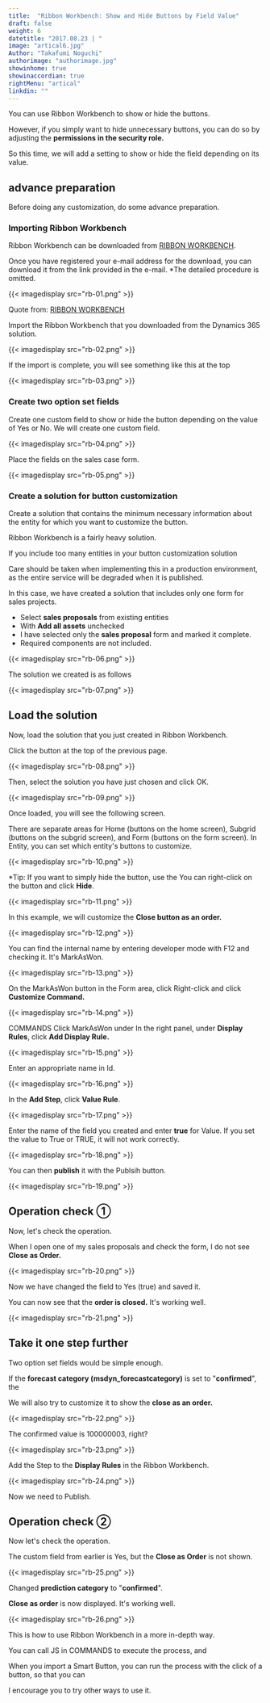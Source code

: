 ```yaml
---
title:  "Ribbon Workbench: Show and Hide Buttons by Field Value"
draft: false
weight: 6
datetitle: "2017.08.23 | "
image: "artical6.jpg"
Author: "Takafumi Noguchi"
authorimage: "authorimage.jpg"
showinhome: true
showinaccordian: true
rightMenu: "artical"
linkdin: ""
---
```

<!-- Intro  -->
You can use Ribbon Workbench to show or hide the buttons.

However, if you simply want to hide unnecessary buttons, you can do so by adjusting the **permissions in the security role.**

So this time, we will add a setting to show or hide the field depending on its value.


## advance preparation
Before doing any customization, do some advance preparation.

### Importing Ribbon Workbench
Ribbon Workbench can be downloaded from [RIBBON WORKBENCH](https://www.develop1.net/public/rwb/ribbonworkbench.aspx).

Once you have registered your e-mail address for the download, you can download it from the link provided in the e-mail.
*The detailed procedure is omitted.

<!-- Quate Box -->
  <!-- Image= rb-01.png -->
{{< imagedisplay src="rb-01.png" >}}

  Quote from: [RIBBON WORKBENCH](https://www.develop1.net/public/rwb/ribbonworkbench.aspx)

Import the Ribbon Workbench that you downloaded from the Dynamics 365 solution.
<!-- Image= rb-02.png -->
{{< imagedisplay src="rb-02.png" >}}

If the import is complete, you will see something like this at the top
<!-- Image= rb-03.png -->
{{< imagedisplay src="rb-03.png" >}}

### Create two option set fields
Create one custom field to show or hide the button depending on the value of Yes or No.
We will create one custom field.
<!-- Image= rb-04.png -->
{{< imagedisplay src="rb-04.png" >}}

Place the fields on the sales case form.
<!-- Image= rb-05.png -->
{{< imagedisplay src="rb-05.png" >}}

### Create a solution for button customization
Create a solution that contains the minimum necessary information about the entity for which you want to customize the button.

Ribbon Workbench is a fairly heavy solution.

If you include too many entities in your button customization solution

Care should be taken when implementing this in a production environment, as the entire service will be degraded when it is published.

In this case, we have created a solution that includes only one form for sales projects.
 * Select **sales proposals** from existing entities
 * With **Add all assets** unchecked
 * I have selected only the **sales proposal** form and marked it complete.
 * Required components are not included.

<!-- Image= rb-06.png -->
{{< imagedisplay src="rb-06.png" >}}

The solution we created is as follows
<!-- Image= rb-07.png -->
{{< imagedisplay src="rb-07.png" >}}

## Load the solution
Now, load the solution that you just created in Ribbon Workbench.

Click the button at the top of the previous page.
<!-- Image= rb-08.png -->
{{< imagedisplay src="rb-08.png" >}}

Then, select the solution you have just chosen and click OK.
<!-- Image= rb-09.png -->
{{< imagedisplay src="rb-09.png" >}}

Once loaded, you will see the following screen.

There are separate areas for Home (buttons on the home screen), Subgrid (buttons on the subgrid screen), and Form (buttons on the form screen).
In Entity, you can set which entity's buttons to customize.
<!-- Image= rb-10.png -->
{{< imagedisplay src="rb-10.png" >}}

*Tip: If you want to simply hide the button, use the
You can right-click on the button and click **Hide**.
<!-- Image= rb-11.png -->
{{< imagedisplay src="rb-11.png" >}}

In this example, we will customize the **Close button as an order.**
<!-- Image= rb-12.png -->
{{< imagedisplay src="rb-12.png" >}}

You can find the internal name by entering developer mode with F12 and checking it.
It's MarkAsWon.
<!-- Image= rb-13.png -->
{{< imagedisplay src="rb-13.png" >}}

On the MarkAsWon button in the Form area, click
Right-click and click **Customize Command.**
<!-- Image= rb-14.png -->
{{< imagedisplay src="rb-14.png" >}}

COMMANDS Click MarkAsWon under
In the right panel, under **Display Rules**, click **Add Display Rule.**
<!-- Image= rb-15.png -->
{{< imagedisplay src="rb-15.png" >}}

Enter an appropriate name in Id.
<!-- Image= rb-16.png -->
{{< imagedisplay src="rb-16.png" >}}

In the **Add Step**, click **Value Rule**.
<!-- Image= rb-17.png -->
{{< imagedisplay src="rb-17.png" >}}

Enter the name of the field you created and enter **true** for Value.
If you set the value to True or TRUE, it will not work correctly.
<!-- Image= rb-18.png -->
{{< imagedisplay src="rb-18.png" >}}

You can then **publish** it with the Publsih button.
<!-- Image= rb-19.png -->
{{< imagedisplay src="rb-19.png" >}}

## Operation check ① 
Now, let's check the operation.

When I open one of my sales proposals and check the form, I do not see **Close as Order.**
<!-- Image= rb-20.png -->
{{< imagedisplay src="rb-20.png" >}}

Now we have changed the field to Yes (true) and saved it.

You can now see that the **order is closed.** It's working well.
<!-- Image= rb-21.png -->
{{< imagedisplay src="rb-21.png" >}}

## Take it one step further
Two option set fields would be simple enough.

If the **forecast category (msdyn_forecastcategory)** is set to "**confirmed**", the

We will also try to customize it to show the **close as an order.**
<!-- Image= rb-22.png -->
{{< imagedisplay src="rb-22.png" >}}

The confirmed value is 100000003, right?
<!-- Image= rb-23.png -->
{{< imagedisplay src="rb-23.png" >}}

Add the Step to the **Display Rules** in the Ribbon Workbench.
<!-- Image= rb-24.png -->
{{< imagedisplay src="rb-24.png" >}}

Now we need to Publish.

## Operation check ②
Now let's check the operation.

The custom field from earlier is Yes, but the **Close as Order** is not shown.
<!-- Image= rb-25.png -->
{{< imagedisplay src="rb-25.png" >}}

Changed **prediction category** to "**confirmed**".

**Close as order** is now displayed. It's working well.
<!-- Image= rb-26.png -->
{{< imagedisplay src="rb-26.png" >}}

This is how to use Ribbon Workbench in a more in-depth way.

You can call JS in COMMANDS to execute the process, and

When you import a Smart Button, you can run the process with the click of a button, so that you can

I encourage you to try other ways to use it.